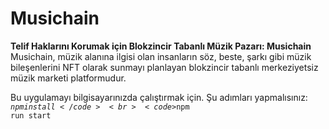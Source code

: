 # Musichain
<b>Telif Haklarını Korumak için Blokzincir Tabanlı Müzik Pazarı: Musichain</b>
<br>
Musichain, müzik alanına ilgisi olan insanların söz, beste, şarkı gibi müzik bileşenlerini NFT olarak sunmayı planlayan blokzincir tabanlı merkeziyetsiz müzik marketi platformudur.

Bu uygulamayı bilgisayarınızda çalıştırmak için. Şu adımları yapmalısınız:
<br><code>$npm install</code>
<br><code>$npm run start</code>
